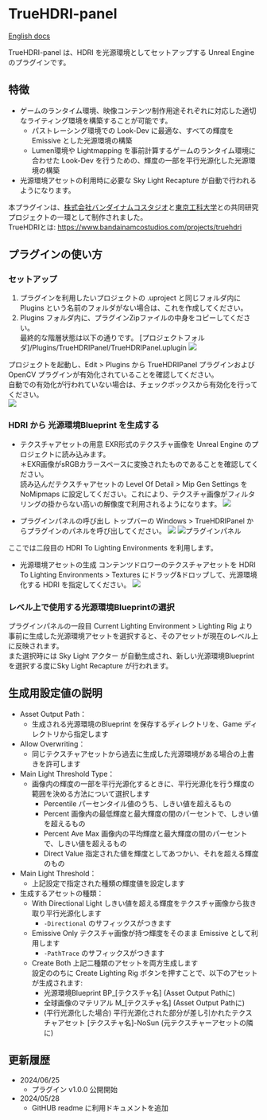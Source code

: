 # TrueHDRI-panel
[English docs](./README_en.md)

TrueHDRI-panel は、HDRI を光源環境としてセットアップする Unreal Engine のプラグインです。


## 特徴
- ゲームのランタイム環境、映像コンテンツ制作用途それぞれに対応した適切なライティング環境を構築することが可能です。
  - パストレーシング環境での Look-Dev に最適な、すべての輝度を Emissive とした光源環境の構築
  - Lumen環境や Lightmapping を事前計算するゲームのランタイム環境に合わせた Look-Dev を行うための、輝度の一部を平行光源化した光源環境の構築
- 光源環境アセットの利用時に必要な Sky Light Recapture が自動で行われるようになります。


本プラグインは、[株式会社バンダイナムコスタジオ](https://www.bandainamcostudios.com/)と[東京工科大学](https://www.teu.ac.jp/)との共同研究プロジェクトの一環として制作されました。  
TrueHDRIとは: https://www.bandainamcostudios.com/projects/truehdri


## プラグインの使い方

### セットアップ
1. プラグインを利用したいプロジェクトの .uproject と同じフォルダ内に Plugins という名前のフォルダがない場合は、これを作成してください。
2. Plugins フォルダ内に、プラグインZipファイルの中身をコピーしてください。  
最終的な階層状態は以下の通りです。
[プロジェクトフォルダ]/Plugins/TrueHDRIPanel/TrueHDRIPanel.uplugin
![](./docs_attachments/installation_1.png)

プロジェクトを起動し、Edit > Plugins から TrueHDRIPanel プラグインおよび OpenCV プラグインが有効化されていることを確認してください。  
自動での有効化が行われていない場合は、チェックボックスから有効化を行ってください。  
![](./docs_attachments/installation_2.png)

### HDRI から 光源環境Blueprint を生成する
- テクスチャアセットの用意
EXR形式のテクスチャ画像を Unreal Engine のプロジェクトに読み込みます。  
＊EXR画像がsRGBカラースペースに変換されたものであることを確認してください。  
読み込んだテクスチャアセットの Level Of Detail > Mip Gen Settings を NoMipmaps に設定してください。これにより、テクスチャ画像がフィルタリングの掛からない高いの解像度で利用されるようになります。
![](./docs_attachments/usage_3.png)

- プラグインパネルの呼び出し
トップバーの Windows > TrueHDRIPanel からプラグインのパネルを呼び出してください。
![](./docs_attachments/usage_1.png)
![プラグインパネル](./docs_attachments/usage_2.png)

ここでは二段目の HDRI To Lighting Environments を利用します。

- 光源環境アセットの生成
コンテンツドロワーのテクスチャアセットを HDRI To Lighting Environments > Textures にドラッグ&ドロップして、光源環境化する HDRI を指定してください。
![](./docs_attachments/usage_4.png)

### レベル上で使用する光源環境Blueprintの選択
プラグインパネルの一段目 Current Lighting Environment > Lighting Rig より
事前に生成した光源環境アセットを選択すると、そのアセットが現在のレベル上に反映されます。  
また選択時には Sky Light アクター が自動生成され、新しい光源環境Blueprint を選択する度にSky Light Recapture が行われます。


## 生成用設定値の説明
- Asset Output Path：
  - 生成される光源環境のBlueprint を保存するディレクトリを、Game ディレクトリから指定します
- Allow Overwriting：
  - 同じテクスチャアセットから過去に生成した光源環境がある場合の上書きを許可します
- Main Light Threshold Type：
  - 画像内の輝度の一部を平行光源化するときに、平行光源化を行う輝度の範囲を決める方法について選択します
    - Percentile パーセンタイル値のうち、しきい値を超えるもの
    - Percent 画像内の最低輝度と最大輝度の間のパーセントで、しきい値を超えるもの
    - Percent Ave Max 画像内の平均輝度と最大輝度の間のパーセントで、しきい値を超えるもの
    - Direct Value 指定された値を輝度としてあつかい、それを超える輝度のもの
- Main Light Threshold：
  - 上記設定で指定された種類の輝度値を設定します
- 生成するアセットの種類：
  - With Directional Light しきい値を超える輝度をテクスチャ画像から抜き取り平行光源化します
    - `-Directional` のサフィックスがつきます
  - Emissive Only テクスチャ画像が持つ輝度をそのまま Emissive として利用します
    - `-PathTrace` のサフィックスがつきます
  - Create Both 上記二種類のアセットを両方生成します  
  設定ののちに Create Lighting Rig ボタンを押すことで、以下のアセットが生成されます:
    - 光源環境Blueprint BP_[テクスチャ名] (Asset Output Pathに)
    - 全球画像のマテリアル M_[テクスチャ名] (Asset Output Pathに)
    - (平行光源化した場合) 平行光源化された部分が差し引かれたテクスチャアセット [テクスチャ名]-NoSun (元テクスチャーアセットの隣に)


## 更新履歴
- 2024/06/25
  - プラグイン v1.0.0 公開開始
- 2024/05/28
  - GitHUB readme に利用ドキュメントを追加
